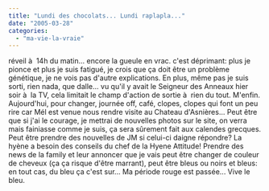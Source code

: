 ```yaml
---
title: "Lundi des chocolats... Lundi raplapla..."
date: "2005-03-28"
categories: 
  - "ma-vie-la-vraie"
---
```


réveil à  14h du matin... encore la gueule en vrac. c'est déprimant: plus je pionce et plus je suis fatigué, je crois que ça doit être un problème génétique, je ne vois pas d'autre explications. En plus, même pas je suis sorti, rien nada, que dalle... vu qu'il y avait le Seigneur des Anneaux hier soir à  la TV, cela limitait le champ d'action de sortie à  rien du tout. M'enfin. Aujourd'hui, pour changer, journée off, café, clopes, clopes qui font un peu rire car Mél est venue nous rendre visite au Chateau d'Asnières... Peut être que si j'ai le courage, je mettrai de nouvelles photos sur le site, on verra mais fainiasse comme je suis, ça sera sûrement fait aux calendes grecques. Peut être prendre des nouvelles de JM si celui-ci daigne répondre? La hyène a besoin des conseils du chef de la Hyene Attitude! Prendre des news de la family et leur annoncer que je vais peut être changer de couleur de cheveux (ça ça risque d'être marrant), peut être bleus ou noirs et bleus: en tout cas, du bleu ça c'est sur... Ma période rouge est passée... Vive le bleu.
